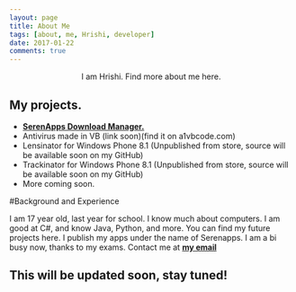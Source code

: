 ```yaml
---
layout: page
title: About Me
tags: [about, me, Hrishi, developer]
date: 2017-01-22
comments: true
---
```

    
<center>I am Hrishi. Find more about me here.</center>

## My projects.
* <a href="http://www.softpedia.com/get/Internet/Download-Managers/SerenApps-Download-Manager.shtml"><b>SerenApps Download Manager.</b></a>
* Antivirus made in VB (link soon)(find it on a1vbcode.com)
* Lensinator for Windows Phone 8.1 (Unpublished from store, source will be available soon on my GitHub)
* Trackinator for Windows Phone 8.1 (Unpublished from store, source will be available soon on my GitHub)
* More coming soon. 

#Background and Experience

I am 17 year old, last year for school. I know much about computers. I am good at C#, and know Java, Python, and more. You can find my future projects here. I publish my apps under the name of Serenapps. I am a bi busy now, thanks to my exams.
Contact me at <a href="mailto:hrishipatel99@gmail.com"><b>my email</b></a>

## This will be updated soon, stay tuned!

